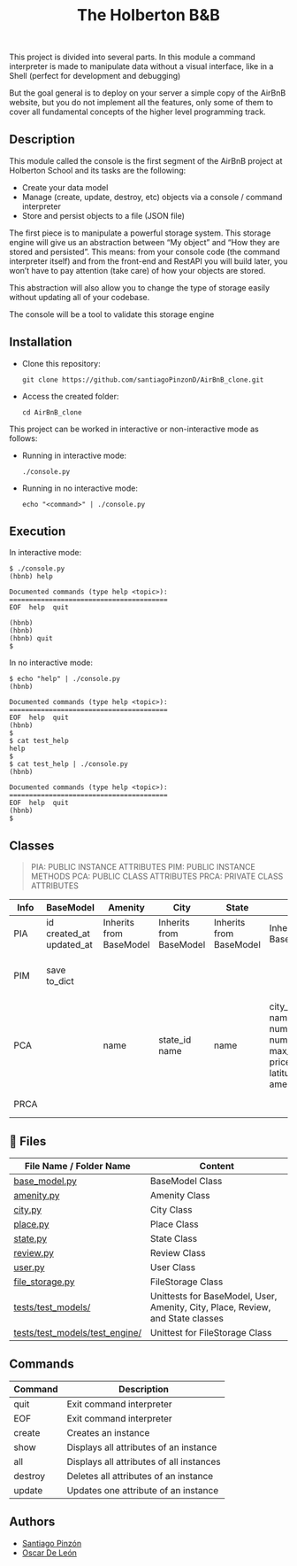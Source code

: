 <p align="center">
  <img src="https://holbertonintranet.s3.amazonaws.com/uploads/medias/2018/6/65f4a1dd9c51265f49d0.png?X-Amz-Algorithm=AWS4-HMAC-SHA256&amp;X-Amz-Credential=AKIARDDGGGOUWMNL5ANN%2F20201104%2Fus-east-1%2Fs3%2Faws4_request&amp;X-Amz-Date=20201104T233040Z&amp;X-Amz-Expires=86400&amp;X-Amz-SignedHeaders=host&amp;X-Amz-Signature=7bd49229be5713db15ccf8119177d84cd87a4e24372de1db4a01f1d512409e2c" alt="" style="">
 <h1 align="center"> The Holberton B&B </h1>
 <br>
 <p align="center">
 </p>
</p>

This project is divided into several parts. In this module a command interpreter is made to manipulate data without a visual interface, like in a Shell (perfect for development and debugging)

But the goal general is to deploy on your server a simple copy of the AirBnB website, but you do not implement all the features, only some of them to cover all fundamental concepts of the higher level programming track.

## Description
    
This module called the console is the first segment of the AirBnB project at Holberton School and its tasks are the following:

<ul>
    <li>Create your data model</li>
    <li>Manage (create, update, destroy, etc) objects via a console / command interpreter</li>
    <li>Store and persist objects to a file (JSON file)</li>
</ul>

The first piece is to manipulate a powerful storage system. This storage engine will give us an abstraction between “My object” and “How they are stored and persisted”. This means: from your console code (the command interpreter itself) and from the front-end and RestAPI you will build later, you won’t have to pay attention (take care) of how your objects are stored.

This abstraction will also allow you to change the type of storage easily without updating all of your codebase.

The console will be a tool to validate this storage engine

## Installation

<ul>
    <li>Clone this repository: <pre><code>git clone https://github.com/santiagoPinzonD/AirBnB_clone.git</code></pre></li>
    <li>Access the created folder: <pre><code>cd AirBnB_clone</code></pre></li>
</ul>

This project can be worked in interactive or non-interactive mode as follows:

<ul>
    <li>Running in interactive mode: <pre><code>./console.py</code></pre></li>
    <li>Running in no interactive mode: <pre><code>echo "&lt;command&gt;" | ./console.py</code></pre></li>
</ul>

## Execution

In interactive mode:
<pre><code>$ ./console.py
(hbnb) help

Documented commands (type help &lt;topic&gt;):
========================================
EOF  help  quit

(hbnb) 
(hbnb) 
(hbnb) quit
$
</code></pre>

In no interactive mode:
<pre><code>$ echo "help" | ./console.py
(hbnb)

Documented commands (type help &lt;topic&gt;):
========================================
EOF  help  quit
(hbnb) 
$
$ cat test_help
help
$
$ cat test_help | ./console.py
(hbnb)

Documented commands (type help &lt;topic&gt;):
========================================
EOF  help  quit
(hbnb) 
$
</code></pre>

## Classes

> PIA: PUBLIC INSTANCE ATTRIBUTES
> PIM: PUBLIC INSTANCE METHODS
> PCA: PUBLIC CLASS ATTRIBUTES
> PRCA: PRIVATE CLASS ATTRIBUTES

|Info|BaseModel|Amenity|City|State|Place|Review|User|FileStorage|
|---|---|---|---|---|---|---|---|---|
|PIA|id<br>created_at<br>updated_at|Inherits from<br>BaseModel|Inherits from<br>BaseModel|Inherits from<br>BaseModel|Inherits from<br>BaseModel|Inherits from<br>BaseModel|Inherits from<br>BaseModel| |
|PIM|save<br>to_dict|| | | | | |all<br>new<br>save<br>reload|
|PCA||name|state_id<br>name|name|city_id user_id name description number_rooms number_bathrooms max_guest price_by_night latitude longitude amenity_ids|place_id user_id text|email<br>password<br>first_name<br>last_name| |
|PRCA| | | | | | | |file_path objects|

## :file_folder: Files

| File Name / Folder Name | Content |
|---|---|
|[base_model.py](./models/base_model.py)|BaseModel Class|
|[amenity.py](./models/amenity.py)|Amenity Class|
|[city.py](./models/city.py)|City Class|
|[place.py](./models/place.py)|Place Class|
|[state.py](./models/state.py)|State Class|
|[review.py](./models/review.py)|Review Class|
|[user.py](./models/user.py)|User Class|
|[file_storage.py](./models/engine/file_storage.py)|FileStorage Class|
|[tests/test_models/](./tests/test_models/)|Unittests for BaseModel, User, Amenity, City, Place, Review, and State classes|
|[tests/test_models/test_engine/](./tests/test_models/test_engine/)|Unittest for FileStorage Class|

## Commands

| Command | Description |
|---|---|
|quit|Exit command interpreter|
|EOF|Exit command interpreter|
|create|Creates an instance|
|show|Displays all attributes of an instance|
|all|Displays all attributes of all instances|
|destroy|Deletes all attributes of an instance|
|update|Updates one attribute of an instance|

## Authors

<ul>
    <li><a href="https://twitter.com/santiagopinzonD" target="_blank">Santiago Pinzón</a></li>
    <li><a href="https://twitter.com/oscardeleon95" target="_blank">Oscar De León</a></li>
</ul>